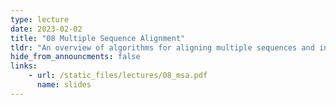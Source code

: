 ```yaml
---
type: lecture
date: 2023-02-02
title: "08 Multiple Sequence Alignment"
tldr: "An overview of algorithms for aligning multiple sequences and introduction to sensitive algorithms for searching divergent sequences"
hide_from_announcments: false
links: 
    - url: /static_files/lectures/08_msa.pdf
      name: slides
---
```

